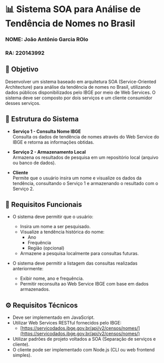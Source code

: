 # 📊 Sistema SOA para Análise de Tendência de Nomes no Brasil

### NOME: João Antônio Garcia ROlo
### RA: 220143992

## 🧠 Objetivo

Desenvolver um sistema baseado em arquitetura SOA (Service-Oriented Architecture) para análise da tendência de nomes no Brasil, utilizando dados públicos disponibilizados pelo IBGE por meio de Web Services. O sistema deve ser composto por dois serviços e um cliente consumidor desses serviços.

## 🧩 Estrutura do Sistema

- **Serviço 1 - Consulta Nome IBGE**  
  Consulta os dados de tendência de nomes através do Web Service do IBGE e retorna as informações obtidas.

- **Serviço 2 - Armazenamento Local**  
  Armazena os resultados de pesquisa em um repositório local (arquivo ou banco de dados).

- **Cliente**  
  Permite que o usuário insira um nome e visualize os dados da tendência, consultando o Serviço 1 e armazenando o resultado com o Serviço 2.

## 🔧 Requisitos Funcionais

- O sistema deve permitir que o usuário:
  - Insira um nome a ser pesquisado.
  - Visualize a tendência histórica do nome:
    - Ano
    - Frequência
    - Região (opcional)
  - Armazene a pesquisa localmente para consultas futuras.

- O sistema deve permitir a listagem das consultas realizadas anteriormente:
  - Exibir nome, ano e frequência.
  - Permitir reconsulta ao Web Service IBGE com base em dados armazenados.

## ⚙️ Requisitos Técnicos

- Deve ser implementado em JavaScript.
- Utilizar Web Services RESTful fornecidos pelo IBGE:
  - [https://servicodados.ibge.gov.br/api/v2/censos/nomes/](https://servicodados.ibge.gov.br/api/v2/censos/nomes/)
- Utilizar padrões de projeto voltados a SOA (Separação de serviços e cliente).
- O cliente pode ser implementado com Node.js (CLI ou web frontend simples).
